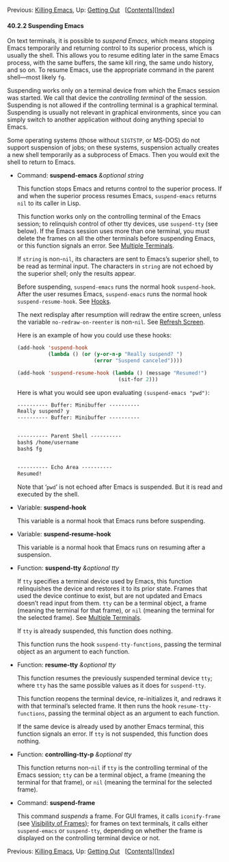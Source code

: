 

Previous: [Killing Emacs](Killing-Emacs.html), Up: [Getting Out](Getting-Out.html)   \[[Contents](index.html#SEC_Contents "Table of contents")]\[[Index](Index.html "Index")]

#### 40.2.2 Suspending Emacs

On text terminals, it is possible to *suspend Emacs*, which means stopping Emacs temporarily and returning control to its superior process, which is usually the shell. This allows you to resume editing later in the same Emacs process, with the same buffers, the same kill ring, the same undo history, and so on. To resume Emacs, use the appropriate command in the parent shell—most likely `fg`.

Suspending works only on a terminal device from which the Emacs session was started. We call that device the *controlling terminal* of the session. Suspending is not allowed if the controlling terminal is a graphical terminal. Suspending is usually not relevant in graphical environments, since you can simply switch to another application without doing anything special to Emacs.

Some operating systems (those without `SIGTSTP`, or MS-DOS) do not support suspension of jobs; on these systems, suspension actually creates a new shell temporarily as a subprocess of Emacs. Then you would exit the shell to return to Emacs.

*   Command: **suspend-emacs** *\&optional string*

    This function stops Emacs and returns control to the superior process. If and when the superior process resumes Emacs, `suspend-emacs` returns `nil` to its caller in Lisp.

    This function works only on the controlling terminal of the Emacs session; to relinquish control of other tty devices, use `suspend-tty` (see below). If the Emacs session uses more than one terminal, you must delete the frames on all the other terminals before suspending Emacs, or this function signals an error. See [Multiple Terminals](Multiple-Terminals.html).

    If `string` is non-`nil`, its characters are sent to Emacs’s superior shell, to be read as terminal input. The characters in `string` are not echoed by the superior shell; only the results appear.

    Before suspending, `suspend-emacs` runs the normal hook `suspend-hook`. After the user resumes Emacs, `suspend-emacs` runs the normal hook `suspend-resume-hook`. See [Hooks](Hooks.html).

    The next redisplay after resumption will redraw the entire screen, unless the variable `no-redraw-on-reenter` is non-`nil`. See [Refresh Screen](Refresh-Screen.html).

    Here is an example of how you could use these hooks:

    ```lisp
    (add-hook 'suspend-hook
              (lambda () (or (y-or-n-p "Really suspend? ")
                             (error "Suspend canceled"))))
    ```

    ```lisp
    (add-hook 'suspend-resume-hook (lambda () (message "Resumed!")
                                     (sit-for 2)))
    ```

    Here is what you would see upon evaluating `(suspend-emacs "pwd")`:

    ```lisp
    ---------- Buffer: Minibuffer ----------
    Really suspend? y
    ---------- Buffer: Minibuffer ----------
    ```

    ```lisp
    ```

    ```lisp
    ---------- Parent Shell ----------
    bash$ /home/username
    bash$ fg
    ```

    ```lisp
    ```

    ```lisp
    ---------- Echo Area ----------
    Resumed!
    ```

    Note that ‘`pwd`’ is not echoed after Emacs is suspended. But it is read and executed by the shell.

<!---->

*   Variable: **suspend-hook**

    This variable is a normal hook that Emacs runs before suspending.

<!---->

*   Variable: **suspend-resume-hook**

    This variable is a normal hook that Emacs runs on resuming after a suspension.

<!---->

*   Function: **suspend-tty** *\&optional tty*

    If `tty` specifies a terminal device used by Emacs, this function relinquishes the device and restores it to its prior state. Frames that used the device continue to exist, but are not updated and Emacs doesn’t read input from them. `tty` can be a terminal object, a frame (meaning the terminal for that frame), or `nil` (meaning the terminal for the selected frame). See [Multiple Terminals](Multiple-Terminals.html).

    If `tty` is already suspended, this function does nothing.

    This function runs the hook `suspend-tty-functions`, passing the terminal object as an argument to each function.

<!---->

*   Function: **resume-tty** *\&optional tty*

    This function resumes the previously suspended terminal device `tty`; where `tty` has the same possible values as it does for `suspend-tty`.

    This function reopens the terminal device, re-initializes it, and redraws it with that terminal’s selected frame. It then runs the hook `resume-tty-functions`, passing the terminal object as an argument to each function.

    If the same device is already used by another Emacs terminal, this function signals an error. If `tty` is not suspended, this function does nothing.

<!---->

*   Function: **controlling-tty-p** *\&optional tty*

    This function returns non-`nil` if `tty` is the controlling terminal of the Emacs session; `tty` can be a terminal object, a frame (meaning the terminal for that frame), or `nil` (meaning the terminal for the selected frame).

<!---->

*   Command: **suspend-frame**

    This command *suspends* a frame. For GUI frames, it calls `iconify-frame` (see [Visibility of Frames](Visibility-of-Frames.html)); for frames on text terminals, it calls either `suspend-emacs` or `suspend-tty`, depending on whether the frame is displayed on the controlling terminal device or not.

Previous: [Killing Emacs](Killing-Emacs.html), Up: [Getting Out](Getting-Out.html)   \[[Contents](index.html#SEC_Contents "Table of contents")]\[[Index](Index.html "Index")]
